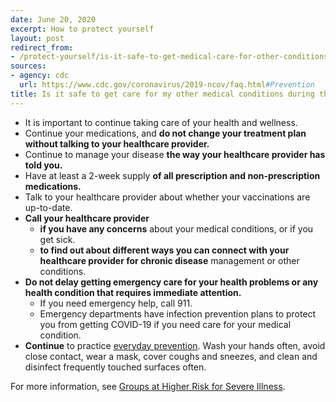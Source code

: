 ```yaml
---
date: June 20, 2020
excerpt: How to protect yourself
layout: post
redirect_from:
- /protect-yourself/is-it-safe-to-get-medical-care-for-other-conditions/
sources:
- agency: cdc
  url: https://www.cdc.gov/coronavirus/2019-ncov/faq.html#Prevention
title: Is it safe to get care for my other medical conditions during this time?
---
```


* It is important to continue taking care of your health and wellness.
* Continue your medications, and **do not change your treatment plan without talking to your healthcare provider.**
* Continue to manage your disease **the way your healthcare provider has told you.**
* Have at least a 2-week supply **of all prescription and non-prescription medications.**
* Talk to your healthcare provider about whether your vaccinations are up-to-date.
* **Call your healthcare provider**
  * **if you have any concerns** about your medical conditions, or if you get sick.
  * **to find out about different ways you can connect with your healthcare provider for chronic disease** management or other conditions.
* **Do not delay getting emergency care for your health problems or any health condition that requires immediate attention.**
  * If you need emergency help, call 911.
  * Emergency departments have infection prevention plans to protect you from getting COVID-19 if you need care for your medical condition.
* **Continue** to practice [everyday prevention](https://www.cdc.gov/coronavirus/2019-ncov/prevent-getting-sick/index.html). Wash your hands often, avoid close contact, wear a mask, cover coughs and sneezes, and clean and disinfect frequently touched surfaces often.

For more information, see [Groups at Higher Risk for Severe Illness](https://www.cdc.gov/coronavirus/2019-ncov/need-extra-precautions/groups-at-higher-risk.html).